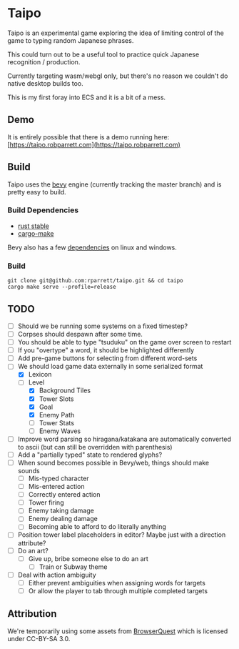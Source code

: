 # Taipo

Taipo is an experimental game exploring the idea of limiting control of the game to typing random Japanese phrases.

This could turn out to be a useful tool to practice quick Japanese recognition / production.

Currently targeting wasm/webgl only, but there's no reason we couldn't do native desktop builds too.

This is my first foray into ECS and it is a bit of a mess.

## Demo

It is entirely possible that there is a demo running here: [https://taipo.robparrett.com](https://taipo.robparrett.com)

## Build

Taipo uses the [bevy](https://bevyengine.org/) engine (currently tracking the master branch) and is pretty easy to build.

### Build Dependencies

- [rust stable](https://www.rust-lang.org/tools/install)
- [cargo-make](https://github.com/sagiegurari/cargo-make#installation)

Bevy also has a few [dependencies](https://bevyengine.org/learn/book/getting-started/setup/) on linux and windows.

### Build

```
git clone git@github.com:rparrett/taipo.git && cd taipo
cargo make serve --profile=release
```

## TODO

- [ ] Should we be running some systems on a fixed timestep?
- [ ] Corpses should despawn after some time.
- [ ] You should be able to type "tsuduku" on the game over screen to restart
- [ ] If you "overtype" a word, it should be highlighted differently
- [ ] Add pre-game buttons for selecting from different word-sets
- [ ] We should load game data externally in some serialized format
  - [X] Lexicon
  - [ ] Level
    - [X] Background Tiles
    - [X] Tower Slots
    - [X] Goal
    - [X] Enemy Path
    - [ ] Tower Stats
    - [ ] Enemy Waves
- [ ] Improve word parsing so hiragana/katakana are automatically converted to ascii (but can still be overridden with parenthesis)
- [ ] Add a "partially typed" state to rendered glyphs?
- [ ] When sound becomes possible in Bevy/web, things should make sounds
  - [ ] Mis-typed character
  - [ ] Mis-entered action
  - [ ] Correctly entered action
  - [ ] Tower firing
  - [ ] Enemy taking damage
  - [ ] Enemy dealing damage
  - [ ] Becoming able to afford to do literally anything
- [ ] Position tower label placeholders in editor? Maybe just with a direction attribute?
- [ ] Do an art?
  - [ ] Give up, bribe someone else to do an art
    - [ ] Train or Subway theme
- [ ] Deal with action ambiguity
  - [ ] Either prevent ambiguities when assigning words for targets
  - [ ] Or allow the player to tab through multiple completed targets

## Attribution

We're temporarily using some assets from [BrowserQuest](https://github.com/mozilla/BrowserQuest) which is licensed under CC-BY-SA 3.0.
